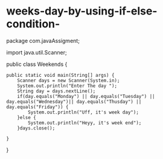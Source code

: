 # weeks-day-by-using-if-else-condition-
package com.javaAssigment;

import java.util.Scanner;

public class Weekends {

	public static void main(String[] args) {
		Scanner days = new Scanner(System.in);
		System.out.println("Enter The day ");
		String day = days.nextLine();
		if(day.equals("Monday") || day.equals("Tuesday") || day.equals("Wednesday")|| day.equals("Thusday") || day.equals("Friday")) {
			System.out.println("Uff, it's week day");
		}else {
			System.out.println("Heyy, it's week end");
		}days.close();

	}

}
